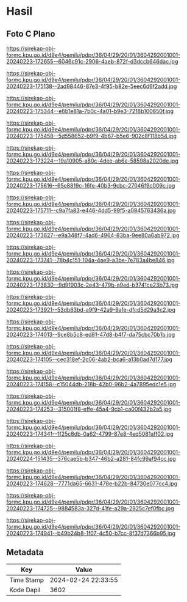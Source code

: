 # Hasil

## Foto C Plano

https://sirekap-obj-formc.kpu.go.id/d9e4/pemilu/pdpr/36/04/29/20/01/3604292001001-20240223-172655--6046c91c-2906-4aeb-872f-d3dccb646dac.jpg

https://sirekap-obj-formc.kpu.go.id/d9e4/pemilu/pdpr/36/04/29/20/01/3604292001001-20240223-175138--2ad98446-87e3-4f95-b82e-5eec6d6f2add.jpg

https://sirekap-obj-formc.kpu.go.id/d9e4/pemilu/pdpr/36/04/29/20/01/3604292001001-20240223-175344--e6b1e81a-7b0c-4a01-b9e3-7218b100650f.jpg

https://sirekap-obj-formc.kpu.go.id/d9e4/pemilu/pdpr/36/04/29/20/01/3604292001001-20240223-175458--5d558652-b9f9-4b67-b5e6-902c8f118b54.jpg

https://sirekap-obj-formc.kpu.go.id/d9e4/pemilu/pdpr/36/04/29/20/01/3604292001001-20240223-173224--19a10905-a80c-4dee-ab6e-58598a2020de.jpg

https://sirekap-obj-formc.kpu.go.id/d9e4/pemilu/pdpr/36/04/29/20/01/3604292001001-20240223-175616--65e8819c-16fe-40b3-9cbc-27046f9c009c.jpg

https://sirekap-obj-formc.kpu.go.id/d9e4/pemilu/pdpr/36/04/29/20/01/3604292001001-20240223-175711--c9a7fa83-e446-4dd5-99f5-a0845763436a.jpg

https://sirekap-obj-formc.kpu.go.id/d9e4/pemilu/pdpr/36/04/29/20/01/3604292001001-20240223-173627--e9a348f7-4ad6-4964-83ba-9ee80a6ab972.jpg

https://sirekap-obj-formc.kpu.go.id/d9e4/pemilu/pdpr/36/04/29/20/01/3604292001001-20240223-173741--78b4c151-104a-4ae9-a3be-7e783a4be846.jpg

https://sirekap-obj-formc.kpu.go.id/d9e4/pemilu/pdpr/36/04/29/20/01/3604292001001-20240223-173830--9d91903c-2e43-479b-a9ed-b3741ce23b73.jpg

https://sirekap-obj-formc.kpu.go.id/d9e4/pemilu/pdpr/36/04/29/20/01/3604292001001-20240223-173921--53db63bd-a9f9-42a9-9afe-dfcd5d29a3c2.jpg

https://sirekap-obj-formc.kpu.go.id/d9e4/pemilu/pdpr/36/04/29/20/01/3604292001001-20240223-174013--9ce8b5c8-ed81-47d8-b4f7-da75cbc70b1b.jpg

https://sirekap-obj-formc.kpu.go.id/d9e4/pemilu/pdpr/36/04/29/20/01/3604292001001-20240223-174105--cec318ef-2c06-4ab2-bca6-a13b0ad7d177.jpg

https://sirekap-obj-formc.kpu.go.id/d9e4/pemilu/pdpr/36/04/29/20/01/3604292001001-20240223-174158--c15044db-218b-42b0-96b2-4a7895edc1e5.jpg

https://sirekap-obj-formc.kpu.go.id/d9e4/pemilu/pdpr/36/04/29/20/01/3604292001001-20240223-174253--315001f8-effe-45a4-9cb1-ca00f432b2a5.jpg

https://sirekap-obj-formc.kpu.go.id/d9e4/pemilu/pdpr/36/04/29/20/01/3604292001001-20240223-174341--1f25c8db-0a62-4799-87e8-4ed5081aff02.jpg

https://sirekap-obj-formc.kpu.go.id/d9e4/pemilu/pdpr/36/04/29/20/01/3604292001001-20240224-151435--376cae5b-b347-46b2-a281-84fc99af94cc.jpg

https://sirekap-obj-formc.kpu.go.id/d9e4/pemilu/pdpr/36/04/29/20/01/3604292001001-20240223-174628--7771da65-6631-478e-b22b-84730e077cc4.jpg

https://sirekap-obj-formc.kpu.go.id/d9e4/pemilu/pdpr/36/04/29/20/01/3604292001001-20240223-174725--9884583a-327d-41fe-a29a-2925c7ef0fbc.jpg

https://sirekap-obj-formc.kpu.go.id/d9e4/pemilu/pdpr/36/04/29/20/01/3604292001001-20240223-174941--b49b24b8-1f07-4c50-b7cc-8f37d7366b95.jpg


## Metadata

| Key        | Value               |
| ---------- | ------------------- |
| Time Stamp | 2024-02-24 22:33:55 |
| Kode Dapil | 3602                |




